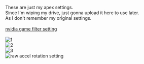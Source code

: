 These are just my apex settings.<br>
Since I'm wiping my drive, just gonna upload it here to use later.<br>
As I don't remember my original settings.<br>
<br>
[nvidia game filter setting](https://www.youtube.com/watch?v=SyPfDWqV5Sw)<br>
<br>
![1](/../../../../rabbitfishy/apex-settings/blob/main/gameplay%20settings/1.png)<br>
![2](/../../../../rabbitfishy/apex-settings/blob/main/gameplay%20settings/2.png)<br>
![3](/../../../../rabbitfishy/apex-settings/blob/main/gameplay%20settings/3.png)<br>
![raw accel rotation setting](/../../../../rabbitfishy/apex-settings/blob/main/raw%20accel%20settings/g305%20mouse%20rotation.PNG)
